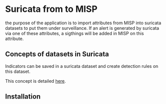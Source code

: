 # Suricata from to MISP

the purpose of the application is to import attributes from MISP into suricata datasets to put them under surveillance. If an alert is generated by suricata via one of these attributes, a sigthings will be added in MISP on this attribute.

## Concepts of datasets in Suricata

Indicators can be saved in a suricata dataset and create detection rules on this dataset.

This concept is detailed [here](https://suricata.readthedocs.io/en/suricata-6.0.0/rules/datasets.html).

## Installation


